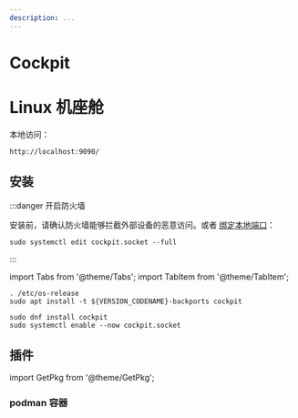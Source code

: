 ```yaml
---
description: ...
---
```


# Cockpit

# Linux 机座舱

本地访问：

    http://localhost:9090/

## 安装

:::danger 开启防火墙

安装前，请确认防火墙能够拦截外部设备的恶意访问。或者
[绑定本地端口](https://cockpit-project.org/guide/latest/listen)：

    sudo systemctl edit cockpit.socket --full

:::

import Tabs from '@theme/Tabs';
import TabItem from '@theme/TabItem';

<Tabs className="tabs--block" groupId="linux-distro">
  <TabItem value="debian" label="Ubuntu / Debian">

```shell
. /etc/os-release
sudo apt install -t ${VERSION_CODENAME}-backports cockpit
```

  </TabItem>
  <TabItem value="centos" label="Fedora">

    sudo dnf install cockpit
    sudo systemctl enable --now cockpit.socket

  </TabItem>
</Tabs>

## 插件

import GetPkg from '@theme/GetPkg';

### podman 容器

<GetPkg name="cockpit-podman" apt dnf />

<GetPkg name="cockpit-machines" apt dnf />
